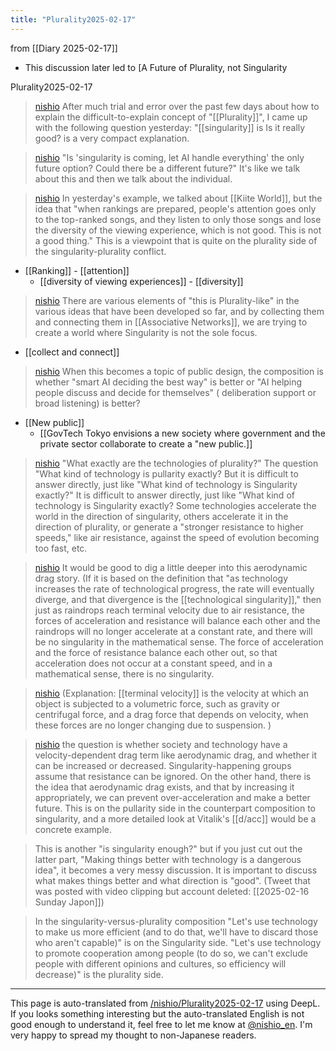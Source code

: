 ```yaml
---
title: "Plurality2025-02-17"
---
```


from  [[Diary 2025-02-17]]
- This discussion later led to [A Future of Plurality, not Singularity

Plurality2025-02-17
> [nishio](https://x.com/nishio/status/1891273986006278283) After much trial and error over the past few days about how to explain the difficult-to-explain concept of "[[Plurality]]", I came up with the following question yesterday: "[[singularity]] is Is it really good? is a very compact explanation.

> [nishio](https://x.com/nishio/status/1891275899875611015) "Is 'singularity is coming, let AI handle everything' the only future option? Could there be a different future?"
>  It's like we talk about this and then we talk about the individual.

> [nishio](https://x.com/nishio/status/1891278273998438433) In yesterday's example, we talked about [[Kiite World]], but the idea that "when rankings are prepared, people's attention goes only to the top-ranked songs, and they listen to only those songs and lose the diversity of the viewing experience, which is not good. This is not a good thing." This is a viewpoint that is quite on the plurality side of the singularity-plurality conflict.
- [[Ranking]]
        - [[attention]]
    - [[diversity of viewing experiences]]
            - [[diversity]]

> [nishio](https://x.com/nishio/status/1891279226973925730) There are various elements of "this is Plurality-like" in the various ideas that have been developed so far, and by collecting them and connecting them in [[Associative Networks]], we are trying to create a world where Singularity is not the sole focus.
- [[collect and connect]]

> [nishio](https://x.com/nishio/status/1891281694218449108) When this becomes a topic of public design, the composition is whether "smart AI deciding the best way" is better or "AI helping people discuss and decide for themselves" ( deliberation support or broad listening) is better?
- [[New public]]
    - [[GovTech Tokyo envisions a new society where government and the private sector collaborate to create a "new public.]]

> [nishio](https://x.com/nishio/status/1891283343670411672) "What exactly are the technologies of plurality?" The question "What kind of technology is pullarity exactly? But it is difficult to answer directly, just like "What kind of technology is Singularity exactly?" It is difficult to answer directly, just like "What kind of technology is Singularity exactly? Some technologies accelerate the world in the direction of singularity, others accelerate it in the direction of plurality, or generate a "stronger resistance to higher speeds," like air resistance, against the speed of evolution becoming too fast, etc.

> [nishio](https://x.com/nishio/status/1891285608242516120) It would be good to dig a little deeper into this aerodynamic drag story. (If it is based on the definition that "as technology increases the rate of technological progress, the rate will eventually diverge, and that divergence is the [[technological singularity]]," then just as raindrops reach terminal velocity due to air resistance, the forces of acceleration and resistance will balance each other and the raindrops will no longer accelerate at a constant rate, and there will be no singularity in the mathematical sense. The force of acceleration and the force of resistance balance each other out, so that acceleration does not occur at a constant speed, and in a mathematical sense, there is no singularity.

> [nishio](https://x.com/nishio/status/1891285726194454582) (Explanation: [[terminal velocity]] is the velocity at which an object is subjected to a volumetric force, such as gravity or centrifugal force, and a drag force that depends on velocity, when these forces are no longer changing due to suspension. )

> [nishio](https://x.com/nishio/status/1891286795326816634) the question is whether society and technology have a velocity-dependent drag term like aerodynamic drag, and whether it can be increased or decreased.
>  Singularity-happening groups assume that resistance can be ignored.
>  On the other hand, there is the idea that aerodynamic drag exists, and that by increasing it appropriately, we can prevent over-acceleration and make a better future. This is on the pullarity side in the counterpart composition to singularity, and a more detailed look at Vitalik's [[d/acc]] would be a concrete example.


> This is another "is singularity enough?" but if you just cut out the latter part, "Making things better with technology is a dangerous idea", it becomes a very messy discussion. It is important to discuss what makes things better and what direction is "good".
>  (Tweet that was posted with video clipping but account deleted: [[2025-02-16 Sunday Japon]])


> In the singularity-versus-plurality composition
> "Let's use technology to make us more efficient (and to do that, we'll have to discard those who aren't capable)" is on the Singularity side.
> "Let's use technology to promote cooperation among people (to do so, we can't exclude people with different opinions and cultures, so efficiency will decrease)" is the plurality side.

---
This page is auto-translated from [/nishio/Plurality2025-02-17](https://scrapbox.io/nishio/Plurality2025-02-17) using DeepL. If you looks something interesting but the auto-translated English is not good enough to understand it, feel free to let me know at [@nishio_en](https://twitter.com/nishio_en). I'm very happy to spread my thought to non-Japanese readers.